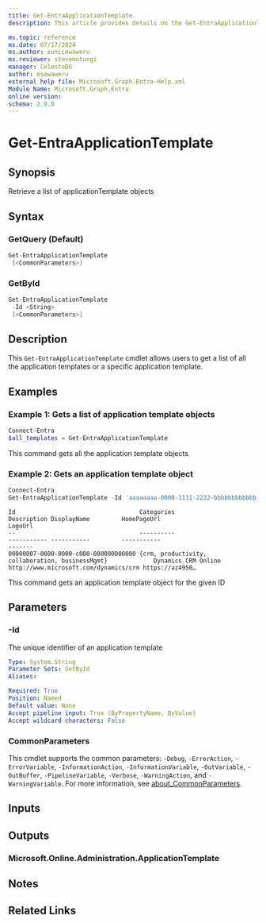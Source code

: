 ```yaml
---
title: Get-EntraApplicationTemplate.
description: This article provides details on the Get-EntraApplicationTemplate command.

ms.topic: reference
ms.date: 07/17/2024
ms.author: eunicewaweru
ms.reviewer: stevemutungi
manager: CelesteDG
author: msewaweru
external help file: Microsoft.Graph.Entra-Help.xml
Module Name: Microsoft.Graph.Entra
online version:
schema: 2.0.0
---
```


# Get-EntraApplicationTemplate

## Synopsis

Retrieve a list of applicationTemplate objects

## Syntax

### GetQuery (Default)

```powershell
Get-EntraApplicationTemplate 
 [<CommonParameters>]
```

### GetById

```powershell
Get-EntraApplicationTemplate 
 -Id <String> 
 [<CommonParameters>]
```

## Description

This `Get-EntraApplicationTemplate` cmdlet allows users to get a list of all the application templates or a specific application template.

## Examples

### Example 1: Gets a list of application template objects

```powershell
Connect-Entra
$all_templates = Get-EntraApplicationTemplate
```

This command gets all the application template objects

### Example 2: Gets an application template object

```powershell
Connect-Entra
Get-EntraApplicationTemplate -Id 'aaaaaaaa-0000-1111-2222-bbbbbbbbbbbb'
```

```Output
Id                                   Categories                                       Description DisplayName         HomePageUrl                           LogoUrl
--                                   ----------                                       ----------- -----------         -----------                           -------
00000007-0000-0000-c000-000000000000 {crm, productivity, collaboration, businessMgmt}             Dynamics CRM Online http://www.microsoft.com/dynamics/crm https://az4950…
```

This command gets an application template object for the given ID

## Parameters

### -Id

The unique identifier of an application template

```yaml
Type: System.String
Parameter Sets: GetById
Aliases:

Required: True
Position: Named
Default value: None
Accept pipeline input: True (ByPropertyName, ByValue)
Accept wildcard characters: False
```

### CommonParameters

This cmdlet supports the common parameters: `-Debug`, `-ErrorAction`, `-ErrorVariable`, `-InformationAction`, `-InformationVariable`, `-OutVariable`, `-OutBuffer`, `-PipelineVariable`, `-Verbose`, `-WarningAction`, and `-WarningVariable`. For more information, see [about_CommonParameters](https://go.microsoft.com/fwlink/?LinkID=113216).

## Inputs

## Outputs

### Microsoft.Online.Administration.ApplicationTemplate

## Notes

## Related Links
